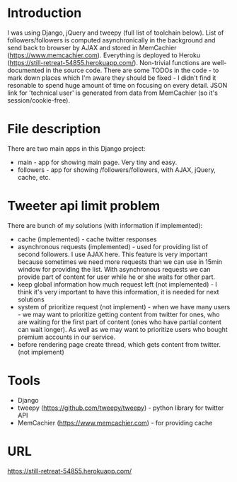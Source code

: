 # Introduction

I was using Django, jQuery and tweepy (full list of toolchain below). List of followers/followers is computed asynchronically in the background and send back
to browser by AJAX and stored in MemCachier (https://www.memcachier.com). Everything is deployed to Heroku 
(https://still-retreat-54855.herokuapp.com/). Non-trivial functions are well-documented in the source code. There are some TODOs
in the code - to mark down places which I'm aware they should be fixed - I didn't find it resonable to spend huge amount of time 
on focusing on every detail. JSON link for 'technical user' is generated from data from MemCachier (so it's session/cookie-free).

# File description

There are two main apps in this Django project:

  * main - app for showing main page. Very tiny and easy.
  * followers - app for showing /followers/followers, with AJAX, jQuery, cache, etc.
  
# Tweeter api limit problem

There are bunch of my solutions (with information if implemented):
 
 * cache (implemented) - cache twitter responses
 * asynchronous requests (implemented) - used for providing list of second followers. I use AJAX here. This feature is very
 important because sometimes we need more requests than we can use in 15min window for providing the list. With asynchronous 
 requests we can provide part of content for user while he or she waits for other part.
 * keep global information how much request left (not implemented) - I think it's very important to have this information,
 it is needed for next solutions
 * system of prioritize request (not implement) - when we have many users - we may want to prioritize getting content from twitter for ones,
 who are waiting for the first part of content (ones who have partial content can wait longer). As well as we may want to
 prioritize users who bought premium accounts in our service.
 * before rendering page create thread, which gets content from twitter. (not implement)
 
# Tools

  * Django
  * tweepy (https://github.com/tweepy/tweepy) - python library for twitter API
  * MemCachier (https://www.memcachier.com) - for providing cache
  
# URL

https://still-retreat-54855.herokuapp.com/

